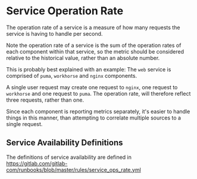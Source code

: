 # Service Operation Rate

The operation rate of a service is a measure of how many requests the service is having to handle per second.

Note the operation rate of a service is the sum of the operation rates of each component within that service, so the
metric should be considered relative to the historical value, rather than an absolute number.

This is probably best explained with an example: The `web` service is comprised of `puma`, `workhorse` and `nginx` components.

A single user request may create one request to `nginx`, one request to `workhorse` and one request to `puma`. The operation rate, will
therefore reflect three requests, rather than one.

Since each component is reporting metrics separately, it's easier to handle things in this manner, than attempting to correlate multiple
sources to a single request.

## Service Availability Definitions

The definitions of service availability are defined in https://gitlab.com/gitlab-com/runbooks/blob/master/rules/service_ops_rate.yml
